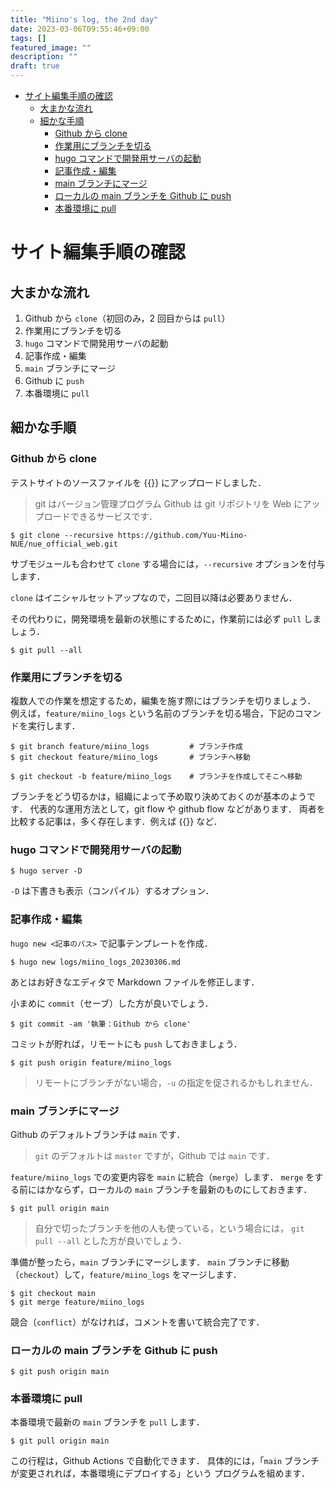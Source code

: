 ```yaml
---
title: "Miino's log, the 2nd day"
date: 2023-03-06T09:55:46+09:00
tags: []
featured_image: ""
description: ""
draft: true
---
```


- [サイト編集手順の確認](#サイト編集手順の確認)
  - [大まかな流れ](#大まかな流れ)
  - [細かな手順](#細かな手順)
    - [Github から clone](#github-から-clone)
    - [作業用にブランチを切る](#作業用にブランチを切る)
    - [hugo コマンドで開発用サーバの起動](#hugo-コマンドで開発用サーバの起動)
    - [記事作成・編集](#記事作成編集)
    - [main ブランチにマージ](#main-ブランチにマージ)
    - [ローカルの main ブランチを Github に push](#ローカルの-main-ブランチを-github-に-push)
    - [本番環境に pull](#本番環境に-pull)

# サイト編集手順の確認

## 大まかな流れ
1. Github から `clone`（初回のみ，2 回目からは `pull`）
2. 作業用にブランチを切る
3. `hugo` コマンドで開発用サーバの起動
4. 記事作成・編集
5. `main` ブランチにマージ
6. Github に `push`
7. 本番環境に `pull`

## 細かな手順
### Github から clone
テストサイトのソースファイルを
{{<exlink href="https://github.com/Yuu-Miino-NUE/nue_official_web.git" text="Github">}}
にアップロードしました．

> git はバージョン管理プログラム
> Github は git リポジトリを Web にアップロードできるサービスです．

```shell
$ git clone --recursive https://github.com/Yuu-Miino-NUE/nue_official_web.git
```

サブモジュールも合わせて `clone` する場合には，`--recursive` オプションを付与します．

`clone` はイニシャルセットアップなので，二回目以降は必要ありません．

その代わりに，開発環境を最新の状態にするために，作業前には必ず `pull` しましょう．

```shell
$ git pull --all
```

### 作業用にブランチを切る
複数人での作業を想定するため，編集を施す際にはブランチを切りましょう．
例えば，`feature/miino_logs` という名前のブランチを切る場合，下記のコマンドを実行します．

```shell
$ git branch feature/miino_logs         # ブランチ作成
$ git checkout feature/miino_logs       # ブランチへ移動

$ git checkout -b feature/miino_logs    # ブランチを作成してそこへ移動
```

ブランチをどう切るかは，組織によって予め取り決めておくのが基本のようです．
代表的な運用方法として，git flow や github flow などがあります．
両者を比較する記事は，多く存在します．例えば
{{<exlink href="https://www.geeksforgeeks.org/git-flow-vs-github-flow/" text="コチラ">}} など．

### hugo コマンドで開発用サーバの起動

```shell
$ hugo server -D
```

`-D` は下書きも表示（コンパイル）するオプション．

### 記事作成・編集
`hugo new <記事のパス>` で記事テンプレートを作成．

```shell
$ hugo new logs/miino_logs_20230306.md
```

あとはお好きなエディタで Markdown ファイルを修正します．

小まめに `commit`（セーブ）した方が良いでしょう．

```shell
$ git commit -am '執筆：Github から clone'
```

コミットが貯れば，リモートにも `push` しておきましょう．

```shell
$ git push origin feature/miino_logs
```

> リモートにブランチがない場合，`-u` の指定を促されるかもしれません．

### main ブランチにマージ
Github のデフォルトブランチは `main` です．
> `git` のデフォルトは `master` ですが，Github では `main` です．

`feature/miino_logs` での変更内容を `main` に統合（`merge`）します．
`merge` をする前にはかならず，ローカルの `main` ブランチを最新のものにしておきます．

```shell
$ git pull origin main
```

> 自分で切ったブランチを他の人も使っている，という場合には，
> `git pull --all` とした方が良いでしょう．

準備が整ったら，`main` ブランチにマージします．
`main` ブランチに移動（`checkout`）して，`feature/miino_logs` をマージします．

```shell
$ git checkout main
$ git merge feature/miino_logs
```

競合（`conflict`）がなければ，コメントを書いて統合完了です．

### ローカルの main ブランチを Github に push
```shell
$ git push origin main
```

### 本番環境に pull
本番環境で最新の `main` ブランチを `pull` します．

```shell
$ git pull origin main
```

この行程は，Github Actions で自動化できます．
具体的には，「`main` ブランチが変更されれば，本番環境にデプロイする」という
プログラムを組めます．